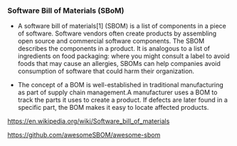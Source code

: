 ### Software Bill of Materials (SBoM)

- A software bill of materials[1] (SBOM) is a list of components in a piece of software. Software vendors often create products by assembling open source and commercial software components. The SBOM describes the components in a product. It is analogous to a list of ingredients on food packaging: where you might consult a label to avoid foods that may cause an allergies, SBOMs can help companies avoid consumption of software that could harm their organization.

- The concept of a BOM is well-established in traditional manufacturing as part of supply chain management.A manufacturer uses a BOM to track the parts it uses to create a product. If defects are later found in a specific part, the BOM makes it easy to locate affected products.

https://en.wikipedia.org/wiki/Software_bill_of_materials

https://github.com/awesomeSBOM/awesome-sbom
